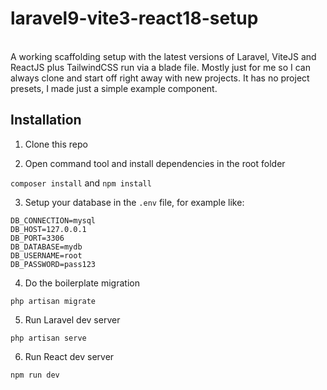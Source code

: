 # laravel9-vite3-react18-setup
<br>
A working scaffolding setup with the latest versions of Laravel, ViteJS and ReactJS plus TailwindCSS run via a blade file. Mostly just for me so I can always clone and start off right away with new projects. It has no project presets, I made just a simple example component.
<br>

## Installation

1. Clone this repo

2. Open command tool and install dependencies in the root folder

`composer install` and `npm install`

3. Setup your database in the `.env` file, for example like:

```
DB_CONNECTION=mysql
DB_HOST=127.0.0.1
DB_PORT=3306
DB_DATABASE=mydb
DB_USERNAME=root
DB_PASSWORD=pass123
```

4. Do the boilerplate migration 

`php artisan migrate`

5. Run Laravel dev server

`php artisan serve`

6. Run React dev server

`npm run dev`

